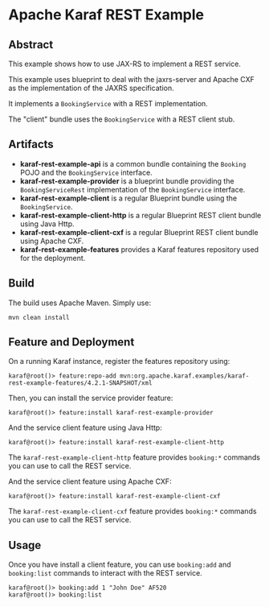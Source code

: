 <!--
    Licensed to the Apache Software Foundation (ASF) under one
    or more contributor license agreements.  See the NOTICE file
    distributed with this work for additional information
    regarding copyright ownership.  The ASF licenses this file
    to you under the Apache License, Version 2.0 (the
    "License"); you may not use this file except in compliance
    with the License.  You may obtain a copy of the License at

      http://www.apache.org/licenses/LICENSE-2.0

    Unless required by applicable law or agreed to in writing,
    software distributed under the License is distributed on an
    "AS IS" BASIS, WITHOUT WARRANTIES OR CONDITIONS OF ANY
    KIND, either express or implied.  See the License for the
    specific language governing permissions and limitations
    under the License.
-->
# Apache Karaf REST Example

## Abstract

This example shows how to use JAX-RS to implement a REST service.

This example uses blueprint to deal with the jaxrs-server and Apache CXF as the implementation of the JAXRS specification.

It implements a `BookingService` with a REST implementation. 

The "client" bundle uses the `BookingService` with a REST client stub.

## Artifacts

* **karaf-rest-example-api** is a common bundle containing the `Booking` POJO and the `BookingService` interface.   
* **karaf-rest-example-provider** is a blueprint bundle providing the `BookingServiceRest` implementation of the `BookingService` interface.
* **karaf-rest-example-client** is a regular Blueprint bundle using the `BookingService`.
* **karaf-rest-example-client-http** is a regular Blueprint REST client bundle using Java Http.
* **karaf-rest-example-client-cxf** is a regular Blueprint REST client bundle using Apache CXF.
* **karaf-rest-example-features** provides a Karaf features repository used for the deployment.

## Build

The build uses Apache Maven. Simply use:

```
mvn clean install
```

## Feature and Deployment

On a running Karaf instance, register the features repository using:

```
karaf@root()> feature:repo-add mvn:org.apache.karaf.examples/karaf-rest-example-features/4.2.1-SNAPSHOT/xml
```

Then, you can install the service provider feature:

```
karaf@root()> feature:install karaf-rest-example-provider
```

And the service client feature using Java Http:

```
karaf@root()> feature:install karaf-rest-example-client-http
```

The `karaf-rest-example-client-http` feature provides `booking:*` commands you can use to call the REST service.

And the service client feature using Apache CXF:

```
karaf@root()> feature:install karaf-rest-example-client-cxf
```

The `karaf-rest-example-client-cxf` feature provides `booking:*` commands you can use to call the REST service.

## Usage

Once you have install a client feature, you can use `booking:add` and `booking:list` commands to interact with the REST
service.

```
karaf@root()> booking:add 1 "John Doe" AF520
karaf@root()> booking:list
```